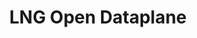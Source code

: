 ---
permalink: /engineering/projects/lng-odp/
project_link_name: lng-odp
project_maintainers: ''
project_stats: 'true'
project_url: http://git.linaro.org/lng/odp.git/commit/
title: LNG Open Dataplane
---